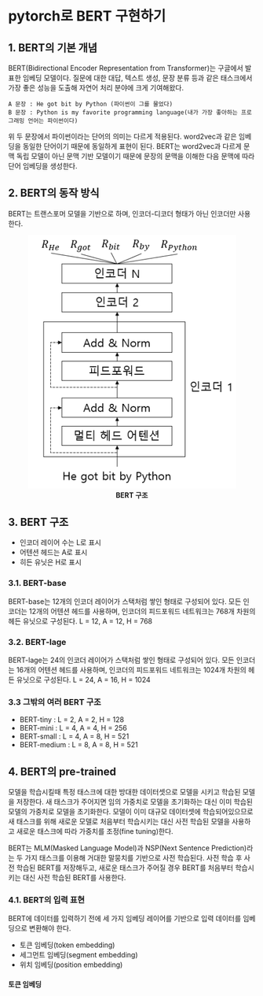 # pytorch로 BERT 구현하기

## 1. BERT의 기본 개념
BERT(Bidirectional Encoder Representation from Transformer)는 구글에서 발표한 임베딩 모델이다. 질문에 대한 대답, 텍스트 생성, 문장 분류 등과 같은 태스크에서 가장 좋은 성능을 도출해 자연어 처리 분야에 크게 기여해왔다.

```
A 문장 : He got bit by Python (파이썬이 그를 물었다)
B 문장 : Python is my favorite programming language(내가 가장 좋아하는 프로그래밍 언어는 파이썬이다)
```

위 두 문장에서 파이썬이라는 단어의 의미는 다르게 적용된다. word2vec과 같은 임베딩을 동일한 단어이기 때문에 동일하게 표현이 된다. BERT는 word2vec과 다르게 문맥 독립 모델이 아닌 문맥 기반 모델이기 때문에 문장의 문맥을 이해한 다음 문맥에 따라 단어 임베딩을 생성한다.

## 2. BERT의 동작 방식
BERT는 트랜스포머 모델을 기반으로 하며, 인코더-디코더 형태가 아닌 인코더만 사용한다.

<figure style="display:block; text-align:center;">
    <img src="./images/bert_architecture.png" style="margin:0px auto">
    <figcaption style="text-align:center;"><b>BERT 구조</b></figcaption>
</figure>

## 3. BERT 구조
- 인코더 레이어 수는 L로 표시
- 어텐션 헤드는 A로 표시
- 히든 유닛은 H로 표시

### 3.1. BERT-base
BERT-base는 12개의 인코더 레이어가 스택처럼 쌓인 형태로 구성되어 있다. 모든 인코더는 12개의 어텐션 헤드를 사용하며, 인코더의 피드포워드 네트워크는 768개 차원의 헤든 유닛으로 구성된다.
L = 12, A = 12, H = 768

### 3.2. BERT-lage
BERT-lage는 24의 인코더 레이어가 스택처럼 쌓인 형태로 구성되어 있다. 모든 인코더는 16개의 어텐션 헤드를 사용하며, 인코더의 피드포워드 네트워크는 1024개 차원의 헤든 유닛으로 구성된다.
L = 24, A = 16, H = 1024

### 3.3 그밖의 여러 BERT 구조
- BERT-tiny : L = 2, A = 2, H = 128
- BERT-mini : L = 4, A = 4, H = 256
- BERT-small : L = 4, A = 8, H = 521
- BERT-medium : L = 8, A = 8, H = 521

## 4. BERT의 pre-trained
모델을 학습시킬때 특정 태스크에 대한 방대한 데이터셋으로 모델을 시키고 학습된 모델을 저장한다. 새 태스크가 주어지면 임의 가중치로 모델을 초기화하는 대신 이미 학습된 모델의 가중치로 모델을 초기화한다. 모델이 이미 대규모 데이터셋에 학습되어있으므로 새 태스크를 위해 새로운 모델로 처음부터 학습시키는 대신 사전 학습된 모델을 사용하고 새로운 태스크에 따라 가중치를 조정(fine tuning)한다.

BERT는 MLM(Masked Language Model)과 NSP(Next Sentence Prediction)라는 두 가지 태스크를 이용해 거대한 말뭉치를 기반으로 사전 학습된다. 사전 학습 후 사전 학습된 BERT를 저장해두고, 새로운 태스크가 주어질 경우 BERT를 처음부터 학습시키는 대신 사전 학습된 BERT를 사용한다.

### 4.1. BERT의 입력 표현
BERT에 데이터를 입력하기 전에 세 가지 임베딩 레이어를 기반으로 입력 데이터를 임베딩으로 변환해야 한다.
- 토큰 임베딩(token embedding)
- 세그먼트 임베딩(segment embedding)
- 위치 임베딩(position embedding)

#### 토큰 임베딩